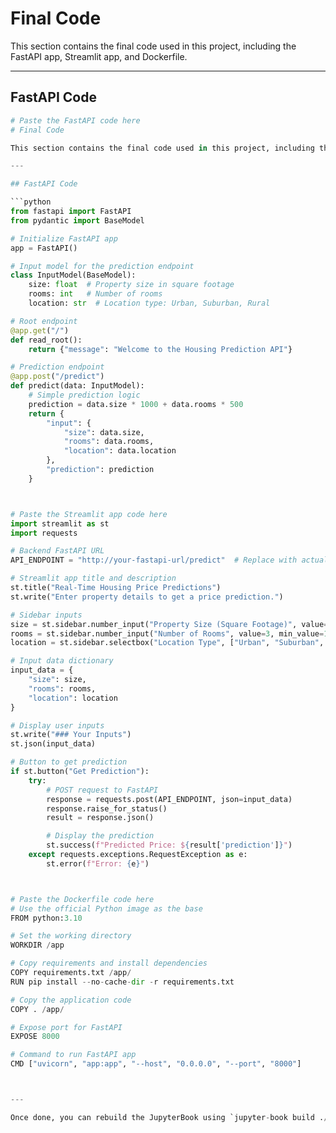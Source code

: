 # Final Code

This section contains the final code used in this project, including the FastAPI app, Streamlit app, and Dockerfile.

---

## FastAPI Code

```python
# Paste the FastAPI code here
# Final Code

This section contains the final code used in this project, including the FastAPI app, Streamlit app, and Dockerfile.

---

## FastAPI Code

```python
from fastapi import FastAPI
from pydantic import BaseModel

# Initialize FastAPI app
app = FastAPI()

# Input model for the prediction endpoint
class InputModel(BaseModel):
    size: float  # Property size in square footage
    rooms: int   # Number of rooms
    location: str  # Location type: Urban, Suburban, Rural

# Root endpoint
@app.get("/")
def read_root():
    return {"message": "Welcome to the Housing Prediction API"}

# Prediction endpoint
@app.post("/predict")
def predict(data: InputModel):
    # Simple prediction logic
    prediction = data.size * 1000 + data.rooms * 500
    return {
        "input": {
            "size": data.size,
            "rooms": data.rooms,
            "location": data.location
        },
        "prediction": prediction
    }



# Paste the Streamlit app code here
import streamlit as st
import requests

# Backend FastAPI URL
API_ENDPOINT = "http://your-fastapi-url/predict"  # Replace with actual FastAPI endpoint

# Streamlit app title and description
st.title("Real-Time Housing Price Predictions")
st.write("Enter property details to get a price prediction.")

# Sidebar inputs
size = st.sidebar.number_input("Property Size (Square Footage)", value=1000.0)
rooms = st.sidebar.number_input("Number of Rooms", value=3, min_value=1)
location = st.sidebar.selectbox("Location Type", ["Urban", "Suburban", "Rural"])

# Input data dictionary
input_data = {
    "size": size,
    "rooms": rooms,
    "location": location
}

# Display user inputs
st.write("### Your Inputs")
st.json(input_data)

# Button to get prediction
if st.button("Get Prediction"):
    try:
        # POST request to FastAPI
        response = requests.post(API_ENDPOINT, json=input_data)
        response.raise_for_status()
        result = response.json()

        # Display the prediction
        st.success(f"Predicted Price: ${result['prediction']}")
    except requests.exceptions.RequestException as e:
        st.error(f"Error: {e}")



# Paste the Dockerfile code here
# Use the official Python image as the base
FROM python:3.10

# Set the working directory
WORKDIR /app

# Copy requirements and install dependencies
COPY requirements.txt /app/
RUN pip install --no-cache-dir -r requirements.txt

# Copy the application code
COPY . /app/

# Expose port for FastAPI
EXPOSE 8000

# Command to run FastAPI app
CMD ["uvicorn", "app:app", "--host", "0.0.0.0", "--port", "8000"]



---

Once done, you can rebuild the JupyterBook using `jupyter-book build ./` from the project root directory, and the `code.md` content will appear on the website under the appropriate section.
